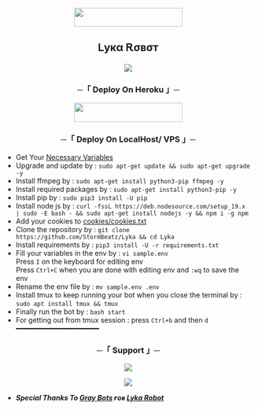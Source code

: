 <p align="center"><a href="https://github.com/StormBeatz/Lyka/blob/main/Lyka/assets/cookies.txt"> <img src="https://img.shields.io/badge/Add%20Your%20Cookies-blue?style=for-the-badge" width="220" height="38.45"/></a></p>
  
  <h2 align="center">
    Ꮮукα Ꭱσвσт
<p align="center">
  <img src="https://i.ibb.co/d4wszyLJ/Picsart-25-04-05-15-19-29-899.jpg">
</p>

<h3 align="center">
    ─「 Deploy On Heroku 」─
</h3>

<p align="center"><a href="https://dashboard.heroku.com/new?template=https://github.com/BABY-X-MUSIC/Lakya"> <img src="https://img.shields.io/badge/Deploy%20On%20Heroku-black?style=for-the-badge&logo=heroku" width="220" height="38.45"/></a></p>
<h3 align="center">
    ─「 Deploy On LocalHost/ VPS 」─
</h3>

- Get Your [Necessary Variables](https://github.com/StormBeatz/Lyka/blob/main/sample.env)
- Upgrade and update by :
```sudo apt-get update && sudo apt-get upgrade -y```
- Install ffmpeg by :
```sudo apt-get install python3-pip ffmpeg -y```
- Install required packages by :
```sudo apt-get install python3-pip -y```
- Install pip by :
```sudo pip3 install -U pip```
- Install node js by :
```curl -fssL https://deb.nodesource.com/setup_19.x | sudo -E bash - && sudo apt-get install nodejs -y && npm i -g npm```
- Add your cookies to [cookies/cookies.txt](https://github.com/StormBeatz/Lyka/blob/main/Lyka/assets/cookies.txt)
- Clone the repository by :
```git clone https://github.com/StormBeatz/Lyka && cd Lyka```
- Install requirements by :
```pip3 install -U -r requirements.txt```
- Fill your variables in the env by :
```vi sample.env```<br>
Press ```I``` on the keyboard for editing env<br>
Press ```Ctrl+C``` when you are done with editing env and ```:wq``` to save the env<br>
- Rename the env file by :
```mv sample.env .env```
- Install tmux to keep running your bot when you close the terminal by :
```sudo apt install tmux && tmux```
- Finally run the bot by :
```bash start```
- For getting out from tmux session : press ```Ctrl+b``` and then ```d```<br>
━━━━━━━━━━━━━━━━━━━━

<h3 align="center">
    ─「 Support 」─
</h3>

<p align="center">
<a href="https://telegram.me/GrayBotSupport"><img src="https://img.shields.io/badge/-Support%20Group-blue.svg?style=for-the-badge&logo=Telegram"></a>
</p>

<p align="center">
<a href="https://telegram.me/GrayBots"><img src="https://img.shields.io/badge/-Support%20Channel-blue.svg?style=for-the-badge&logo=Telegram"></a>
</p>

- <b> _Special Thanks To [Gray Bots](https://github.com/StormBeatz) ғᴏʀ [Lyka Robot](https://github.com/StormBeatz/Lyka)_ </b>

